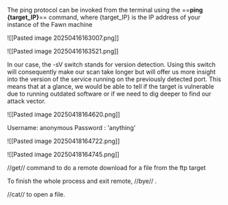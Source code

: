 The ping protocol can be invoked from the terminal using the ==**ping {target_IP}**== command, where {target_IP} is the IP address of your instance of the Fawn machine

![[Pasted image 20250416163007.png]]

![[Pasted image 20250416163521.png]]

In our case, the -sV switch stands for version detection. Using this switch will consequently make our scan take longer but will offer us more insight into the version of the service running on the previously detected port. This means that at a glance, we would be able to tell if the target is vulnerable due to running outdated software or if we need to dig deeper to find our attack vector.

![[Pasted image 20250418164620.png]]

Username: anonymous 
Password : 'anything'

![[Pasted image 20250418164722.png]]

![[Pasted image 20250418164745.png]]

//get// command to do a remote download for a file from the ftp target

To finish the whole process and exit remote, //bye// .

//cat// to open a file.
